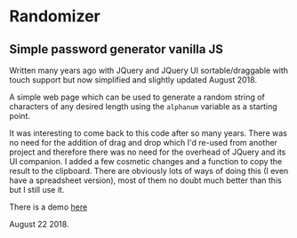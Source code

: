 # Randomizer

## Simple password generator vanilla JS

Written many years ago with JQuery and JQuery UI sortable/draggable with touch support but now simplified and slightly updated August 2018.

A simple web page which can be used to generate a random string of characters of any desired length using the `alphanum` variable as a starting point.

It was interesting to come back to this code after so many years. There was no need for the addition of drag and drop which I'd re-used from another project and therefore there was no need for the overhead of JQuery and its UI companion. I added a few cosmetic changes and a function to copy the result to the clipboard. There are obviously lots of ways of doing this (I even have a spreadsheet version), most of them no doubt much better than this but I still use it.

There is a demo [here](https://demos.hibbert.online/randomizer/randomizer.html)

August 22 2018.